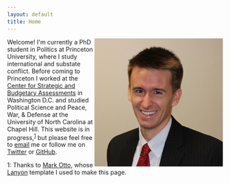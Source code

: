 ```yaml
---
layout: default
title: Home
---
```


<img align="right" src="public/bc.jpg" width="300" height="300" margin="50">

Welcome! I'm currently a PhD student in Politics at Princeton University, where I study international and substate conflict. Before coming to Princeton I worked at the [Center for Strategic and Budgetary Assessments](http://csbaonline.org/) in Washington D.C. and studied Political Science and Peace, War, & Defense at the University of North Carolina at Chapel Hill. This website is in progress,<sup>[1](#footnote1)</sup> but please feel free to [email](mailto:bcooley@princeton.edu) me or follow me on [Twitter]() or [GitHub](https://github.com/brendancooley).




<a name="footnote1">1</a>: Thanks to [Mark Otto](https://github.com/mdo), whose [Lanyon](https://github.com/poole/lanyon) template I used to make this page.